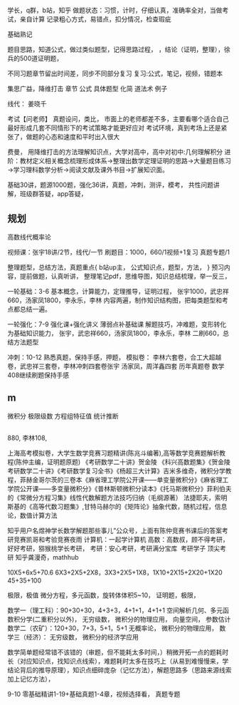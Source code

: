 
#
学长，q群，b站，知乎
做题状态：习惯，计时，仔细认真，准确率全对，当做考试，亲自计算
记录粗心方式，易错点，扣分情况，检查瑕疵

基础熟记

题目思路，知道公式，做过类似题型，记得思路过程，
，结论（证明，整理），徐兵的500道证明题，

不同习题章节留出时间差，同步不同部分复习
复习:公式，笔记，视频，错题本

集思广益，降维打击
章节
公式
具体题型
化简
道法术
例子


线代：
姜晓千



考试【问老师】
真题设问，类比，
市面上的老师都差不多，主要看哪个适合自己
最好形成几套不同情形下的考试策略才能更好应对
考试环境，真到考场上还是紧张了，做题的心态和速度和平时出入很大

费曼，
用降维打击的方法理解知识点，大学对高中，高中对初中:几何理解积分
进阶：教材定义相关概念梳理形成体系→整理出数学定理证明的思路→大量题目练习→学习理科数学分析→阅读文献及课外书目→扩展知识面。



基础30讲，题源1000题，强化36讲，真题，冲刺，测评，模考，
共性问题讲解，班级群答疑，app答疑，

## 规划
高数线代概率论

视频课：张宇18讲/2节，线代/一节
刷题目：1000，660/1视频+1复习
真题专题/1

整理题型，总结方法，真题重点{
b站up主，
公式知识点，题型，方法，
}
预习内容，提前做题，认真听讲，
整理笔记pdf，思维导图，知识总结梳理，举一反三，



一轮基础：3-6
基本概念，计算能力，定理推导，证明过程，
张宇1000，武忠祥660，汤家凤1800，李永乐，李林
内容两遍，制作知识结构图，把每类题型和考点都总结一遍。

一轮强化：7-9
强化课+强化讲义
薄弱点补基础课
解题技巧，冲难题，变形转化为基础知识能力，
张宇，武忠祥660，汤家凤1800，李永乐，李林
二刷660，总结方法题型

冲刺：10-12
熟悉真题，保持手感，押题，
模拟卷：
李林六套卷，合工大超越卷，武忠祥三套卷，李林冲刺四套卷张宇 汤家凤，周洋鑫四套
历年真题卷
数学408继续刷题保持手感

## m
微积分
极限级数
方程组特征值
统计推断


##
880, 李林108,

上海高考模拟卷，大学生数学竞赛习题精讲(陈兆斗编著),高等数学竞赛题解析教程(陈仲主编，证明题原题) 《考研数学二十讲》贺金陵 《科兴高数题集》《贺金陵考研数学二十讲》《考研数学复习全书》《杨超三大计算》吉米多维奇，微积分学教程，菲赫金哥尔茨的三卷本《麻省理工学院公开课——单变量微积分》《麻省理工学院公开课——多变量微积分》《普林斯顿微积分读本》《托马斯微积分》菲利伯夫的《常微分方程习集》线性代数解题方法技巧归纳（毛纲源著） 法捷耶夫，索明斯基的《高等代数习题集》,甘特马赫尔的《矩阵论》抽象代数，随机过程，信息论，数值计算方法

知乎用户名煜神学长数学解题那些事儿”公众号，上面有陈仲竞赛书课后的答案考研竞赛凯哥和考验竞赛夜雨
计算机：一起学计算机
高数：高数叔，顾不得考研，好好考研，猕猴桃学长考研，
考研：安心考研，考研满分宝库  考研学子 顶尖考研
知乎龚漫奇，mathhub




10X5+6x5+70.6
6X3+2X5+2X8，3X3+2X5+1X8，1X10+2X15+2X20+1X20
45+35+100

极限，极值
微分方程，多元函数，旋转体体积5~10，
证明题，极限，

数学一（理工科）：90+30+30，4+3+3，4+1+1，4+1+1
空间解析几何、多元函数积分学(二重积分以外)， 无穷级数， 微积分的物理应用， 向量空间， 参数估计
数学二（农矿）：120+30，7+3，5+1，5+1
无概率论， 微积分的物理应用，
数学三（经济）： 
无穷级数， 微积分的经济学应用



数学简单题经常错不该错的（审题，但不能耗太多时间，）稍微开拓一点的题耗时长（对应知识点，找知识点线索），难题耗时太多在技巧上（从易到难慢慢来，学结论背后的推导原理），知识点细碎庞杂（记忆方法），解题思路多（思路来源线索加上记忆方法），







9-10
零基础精讲1-19+基础真题1-4章，视频选择看，
真题专题